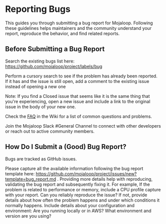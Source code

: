 # Reporting Bugs
This guides you through submitting a bug report for Mojaloop. Following these guidelines helps maintainers and the community understand your report, reproduce the behavior, and find related reports.

## Before Submitting a Bug Report
Search the existing bugs list here: https://github.com/mojaloop/project/labels/bug

Perform a cursory search to see if the problem has already been reported. If it has and the issue is still open, add a comment to the existing issue instead of opening a new one

Note: If you find a Closed issue that seems like it is the same thing that you're experiencing, open a new issue and include a link to the original issue in the body of your new one.

Check the [FAQ](https://github.com/Mojaloop/mojaloop/blob/master/FAQ.md) in the Wiki for a list of common questions and problems.

Join the Mojaloop Slack #General Channel to connect with other developers or reach out to active community members.

## How Do I Submit a (Good) Bug Report?
Bugs are tracked as GitHub issues. 

Please capture all the available information following the bug report template here: https://github.com/mojaloop/project/issues/new?template=bug_report.md . Providing more details help with reproducing, validating the bug report and subsequently fixing it. For example, If the problem is related to performance or memory, include a CPU profile capture with your report. Can you reliably reproduce the issue? If not, provide details about how often the problem happens and under which conditions it normally happens. Include details about your configuration and environment: Are you running locally or in AWS? What environment and version are you using?
